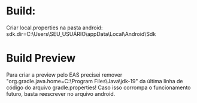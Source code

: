 # Build: 
Criar local.properties na pasta android:  sdk.dir=C:\\Users\\SEU_USUÁRIO\\appData\\Local\\Android\\Sdk

# Build Preview
Para criar a preview pelo EAS precisei remover "org.gradle.java.home=C:\\Program Files\\Java\\jdk-19" da última linha de código do arquivo gradle.properties!
Caso isso corrompa o funcionamento futuro, basta reescrever no arquivo android.